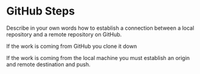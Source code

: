 # GitHub Steps

Describe in your own words how to establish a connection between a local repository and a remote repository on GitHub.

If the work is coming from GitHub you clone it down

If the work is coming from the local machine you must establish an origin and remote destination and push.


<!-- Second change -->